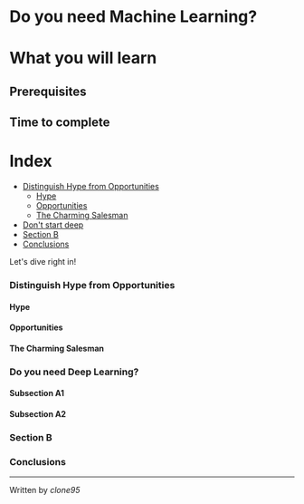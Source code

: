 
# Do you need Machine Learning?

# What you will learn 

## Prerequisites

## Time to complete

# Index
 - [Distinguish Hype from Opportunities](#Distinguish-Hype-from-Opportunities)
   - [Hype](#Hype)
   - [Opportunities](#Opportunities)
   - [The Charming Salesman](#The-Charming-Salesman)
 - [Don't start deep](#Don't-start-deep)
 - [Section B](#section-b)
 - [Conclusions](#Conclusions)

Let's dive right in!
 
### Distinguish Hype from Opportunities
#### Hype
#### Opportunities
#### The Charming Salesman
### Do you need Deep Learning?
#### Subsection A1

#### Subsection A2

### Section B


### Conclusions


----

Written by _clone95_


